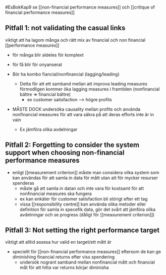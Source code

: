 #EsBokKap9
se [[non-financial performance measures]] och [[critique of financial performance measures]]

## Pitfall 1: not validating the casual links

viktigt att ha lagom många och rätt mix av financial och non financial [[performance measures]]
- för många blir aldeles för komplext
- för få blir för onyanserat

- Bör ha kombo fiancial/nonfinancial (lagging/leading)
	- Detta för att ett samband mellan att improva leading measures förmodligen kommer öka lagging measures i framtiden (nonfinancial bättre => financial bättre)
		-  ex customer satisfaction --> högre profits
- MÅSTE DOCK undersöka causality mellan profits och använda nonfinancial measures för att vara säkra på att deras efforts inte är in vain
	- Ex jämföra olika avdelningar

## Pitfall 2: Forgetting to consider the system support when choosing non-financial performance measures

- enligt [[measurement criterion]] måste man considera vilka system som kan användas för att samla in data för mått utan att för mycker resurser spenderas
	- måste gå att samla in datan och inte vara för kostsamt för att nonfinancial measures ska fungera
	- ex kan enkäter för customer satisfaction bli störigt efter ett tag
	- vissa [[responsibility centre]] kan använda olika metoder eller definition för samla in specefik data, gör det svårt att jämföra olika avdelningar och se progress (dåligt för [[measurement criterion]])

## Pitfall 3: Not setting the right performance target

viktigt att alltid assesa hur valid en target/ett mått är
- speciellt för [[non-financial performance measures]] eftersom de kan ge diminishing financial returns efter viss spendering
	- undersök nogrant samband mellan nonfinancial mått och financial måt för att hitta var returns börjar diminisha

